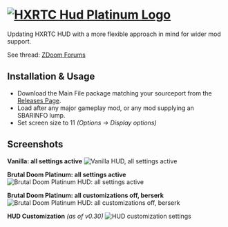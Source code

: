 # [![HXRTC Hud Platinum Logo](https://i.imgur.com/9zrt9lF.png)](https://forum.zdoom.org/viewtopic.php?f=46&t=75282)

Updating HXRTC HUD with a more flexible approach in mind for wider mod support.

See thread: [ZDoom Forums](https://forum.zdoom.org/viewtopic.php?f=46&t=75282)

## Installation & Usage

- Download the Main File package matching your sourceport from the [Releases Page](https://github.com/FelesNoctis/HXRTCHUD_Platinum/releases).
- Load after any major gameplay mod, or any mod supplying an SBARINFO lump.
- Set screen size to 11 _(Options -> Display options)_

## Screenshots

**Vanilla: all settings active**
![Vanilla HUD, all settings active](http://i.imgur.com/yjgo3mN.png)

**Brutal Doom Platinum: all settings active**
![Brutal Doom Platinum HUD: all settings active](http://i.imgur.com/wmxGlyA.png)

**Brutal Doom Platinum: all customizations off, berserk**
![Brutal Doom Platinum HUD: all customizations off, berserk](http://i.imgur.com/YzZ9kx3.png)

**HUD Customization** _(as of v0.30)_
![HUD customization settings](https://i.imgur.com/awynMyH.png)
